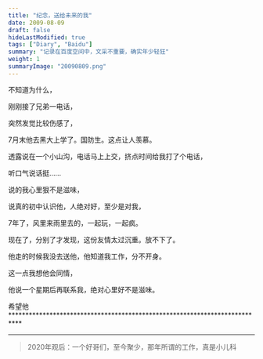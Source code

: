 ```yaml
---
title: "纪念，送给未来的我"
date: 2009-08-09
draft: false
hideLastModified: true
tags: ["Diary", "Baidu"]
summary: "记录在百度空间中，文采不重要，确实年少轻狂"
weight: 1
summaryImage: "20090809.png"
---
```


不知道为什么，

刚刚接了兄弟一电话，

突然发觉比较伤感了，

7月末他去黑大上学了。国防生。这点让人羡慕。

透露说在一个小山沟，电话马上上交，挤点时间给我打了个电话，

听口气说话挺……

说的我心里狠不是滋味，

说真的初中认识他，人绝对好，至少是对我，

7年了，风里来雨里去的，一起玩，一起疯。

现在了，分别了才发现，这份友情太过沉重。放不下了。

他走的时候我没去送他，他知道我工作，分不开身。

这一点我想他会同情，

他说一个星期后再联系我，绝对心里好不是滋味。

希望他***************************************************************************

---
> 2020年观后：一个好哥们，至今聚少，那年所谓的工作，真是小儿科